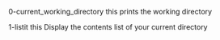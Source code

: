 0-current_working_directory this prints the working directory

1-listit this Display the contents list of your current directory
